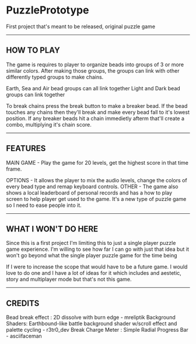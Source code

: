 # PuzzlePrototype
 First project that's meant to be released, original puzzle game

----------------
HOW TO PLAY
----------------
The game is requires to player to organize beads into groups of 3 or more similar colors. After making those groups, the groups can link with other differently typed groups to make chains.

Earth, Sea and Air bead groups can all link together
Light and Dark bead groups can link together

To break chains press the break button to make a breaker bead. If the bead touches any chains then they'll break and make every bead fall to it's lowest position.
If any breaker beads hit a chain immedietly afterm that'll create a combo, multiplying it's chain score.

----------------
FEATURES
----------------
MAIN GAME - Play the game for 20 levels, get the highest score in that time frame. 

OPTIONS - It allows the player to mix the audio levels, change the colors of every bead type and remap keyboard controls.
OTHER - The game also shows a local leaderboard of personal records and has a how to play screen to help player get used to the game. It's a new type of puzzle game so I need to ease people into it.

----------------
WHAT I WON'T DO HERE
----------------
Since this is a first project I'm limiting this to just a single player puzzle game experience. I'm willing to see how far I can go with just that idea but it won't go beyond what the single player puzzle game for the time being

If I were to increase the scope that would have to be a future game.
I would love to do one and I have a lot of ideas for it which includes and aestetic, story and multiplayer mode but that's not this game.

----------------
CREDITS
----------------
Bead break effect : 2D dissolve with burn edge - mreliptik
Background Shaders: Earthbound-like battle background shader w/scroll effect and palette cycling - r3tr0_dev
Break Charge Meter : Simple Radial Progress Bar - asciifaceman
